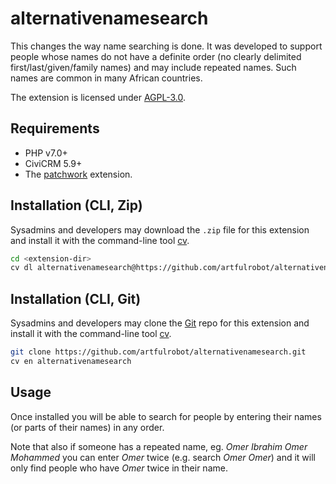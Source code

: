 # alternativenamesearch

This changes the way name searching is done. It was developed to support people
whose names do not have a definite order (no clearly delimited
first/last/given/family names) and may include repeated names. Such
names are common in many African countries.

The extension is licensed under [AGPL-3.0](LICENSE.txt).

## Requirements

* PHP v7.0+
* CiviCRM 5.9+
* The [patchwork](https://lab.civicrm.org/extensions/patchwork) extension.

## Installation (CLI, Zip)

Sysadmins and developers may download the `.zip` file for this extension and
install it with the command-line tool [cv](https://github.com/civicrm/cv).

```bash
cd <extension-dir>
cv dl alternativenamesearch@https://github.com/artfulrobot/alternativenamesearch/archive/master.zip
```

## Installation (CLI, Git)

Sysadmins and developers may clone the [Git](https://en.wikipedia.org/wiki/Git) repo for this extension and
install it with the command-line tool [cv](https://github.com/civicrm/cv).

```bash
git clone https://github.com/artfulrobot/alternativenamesearch.git
cv en alternativenamesearch
```

## Usage

Once installed you will be able to search for people by entering their names (or
parts of their names) in any order.

Note that also if someone has a repeated name, eg. <em>Omer Ibrahim Omer Mohammed</em>
you can enter <em>Omer</em> twice (e.g. search <em>Omer Omer</em>) and it will
only find people who have <em>Omer</em> twice in their name.





